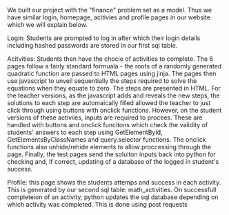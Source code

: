 We built our project with the "finance" problem set as a model. Thus we have similar login, homepage, acitivies and profile pages in our website which we will explain below.

Login: Students are prompted to log in after which their login details including hashed passwords are stored in our first sql table. 

Acitvities: Students then have the chocie of activities to complete. The 6 pages follow a fairly standard formuala - the roots of a randomly generated quadratic function are passed to HTML pages using jinja. The pages then use javascript to unveil sequentially the steps required to solve the equations when they equate to zero. The steps are presented in HTML. For the teacher versions, as the javascript adds and reveals the new steps, the solutions to each step are automaically filled allowed the teacher to just click through using buttons with onclick functions. However, on the student versions of these activiies, inputs are required to procees. These are handled with buttons and onclick funcitons which check the validity of students' answers to each step using GetElementById, GetElementsByClassNames and query.selector functions. The onclick functions also unhide/rehide elements to allow proccessing through the page. Finally, the test pages send the soluiton inputs back into python for checking and, if correct, updating of a database of the logged in student's success. 

Profile: this page shows the students attemps and success in each activity. This is generated by our second sql table: math_activities. On successfull completeion of an activity, python updates the sql database depending on which activity was completed. This is done using post requests